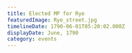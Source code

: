 ```yaml
---
title: Elected MP for Rye
featuredImage: Rye_street.jpg
timelineDate: 1790-06-01T05:20:02.000Z
displayDate: June, 1790
category: events
---
```

